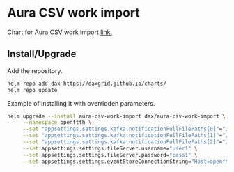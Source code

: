# Aura CSV work import

Chart for Aura CSV work import [link.](https://github.com/DAXGRID/aura-csv-work-import)

## Install/Upgrade

Add the repository.

```sh
helm repo add dax https://daxgrid.github.io/charts/
helm repo update
```

Example of installing it with overridden parameters.

```sh
helm upgrade --install aura-csv-work-import dax/aura-csv-work-import \
     --namespace openftth \
     --set "appsettings.settings.kafka.notificationFullFilePaths[0]"="/Projekter.csv" \
     --set "appsettings.settings.kafka.notificationFullFilePaths[1]"="/Eftertilslutninger.csv" \
     --set "appsettings.settings.kafka.notificationFullFilePaths[2]"="/Opgaver i projekter.csv" \
     --set appsettings.settings.fileServer.username="user1" \
     --set appsettings.settings.fileServer.password="pass1" \
     --set appsettings.settings.eventStoreConnectionString="Host=openftth-event-store-postgresql;Port=5432;Username=postgres;Password=postgres;Database=EVENT_STORE"
```
